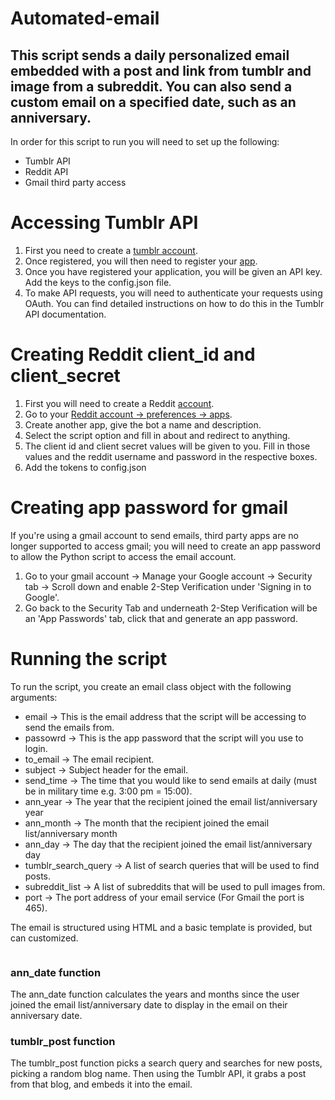 # Automated-email
## This script sends a daily personalized email embedded with a post and link from tumblr and image from a subreddit. You can also send a custom email on a specified date, such as an anniversary.

In order for this script to run you will need to set up the following:
- Tumblr API 
- Reddit API 
- Gmail third party access

# Accessing Tumblr API
1. First you need to create a [tumblr account](https://www.tumblr.com/).
2. Once registered, you will then need to register your [app](https://www.tumblr.com/oauth/apps).
3. Once you have registered your application, you will be given an API key. Add the keys to the config.json file.
4. To make API requests, you will need to authenticate your requests using OAuth. You can find detailed instructions on how to do this in the Tumblr API documentation.

# Creating Reddit client_id and client_secret
1. First you will need to create a Reddit [account](https://www.reddit.com/).
2. Go to your [Reddit account -> preferences -> apps](https://www.reddit.com/prefs/apps/). 
3. Create another app, give the bot a name and description. 
4. Select the script option and fill in about and redirect to anything. 
5. The client id and client secret values will be given to you. Fill in those values and the reddit username and password in the respective boxes.
6. Add the tokens to config.json

# Creating app password for gmail
If you're using a gmail account to send emails, third party apps are no longer supported to access gmail; you will need to create an app password to allow the Python script to access the email account.
 1. Go to your gmail account -> Manage your Google account -> Security tab -> Scroll down and enable 2-Step Verification under 'Signing in to Google'.
 2. Go back to the Security Tab and underneath 2-Step Verification will be an 'App Passwords' tab, click that and generate an app password.

# Running the script
To run the script, you create an email class object with the following arguments:
- email -> This is the email address that the script will be accessing to send the emails from.
- passowrd -> This is the app password that the script will you use to login.
- to_email -> The email recipient.
- subject -> Subject header for the email.
- send_time -> The time that you would like to send emails at daily (must be in military time e.g. 3:00 pm = 15:00).
- ann_year -> The year that the recipient joined the email list/anniversary year
- ann_month -> The month that the recipient joined the email list/anniversary month
- ann_day -> The day that the recipient joined the email list/anniversary day
- tumblr_search_query -> A list of search queries that will be used to find posts.
- subreddit_list -> A list of subreddits that will be used to pull images from.
- port -> The port address of your email service (For Gmail the port is 465).

The email is structured using HTML and a basic template is provided, but can customized.
```

```

### ann_date function
The ann_date function calculates the years and months since the user joined the email list/anniversary date to display in the email on their anniversary date.

### tumblr_post function
The tumblr_post function picks a search query and searches for new posts, picking a random blog name. Then using the Tumblr API, it grabs a post from that blog, and embeds it into the email.
